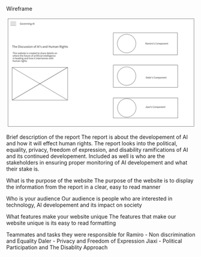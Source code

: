 Wireframe

![Wireframe](https://raw.githubusercontent.com/Jiaxi-Wu-Dev/governing-ai/master/src/assets/Wireframe.png)

Brief description of the report
The report is about the developement of AI and how it will effect human rights. The report looks into the political, equality, privacy, freedom of expression, and disability ramifications of AI and its continued developement. Included as well is who are the stakeholders in ensuring proper monitoring of AI developement and what their stake is.

What is the purpose of the website
The purpose of the website is to display the information from the report in a clear, easy to read manner

Who is your audience
Our audience is people who are interested in technology, AI developement and its impact on society

What features make your website unique
The features that make our website unique is its easy to read formatting

Teammates and tasks they were responsible for
Ramiro - Non discrimination and Equality
Daler - Privacy and Freedom of Expression
Jiaxi - Political Participation and The Disablity Approach

